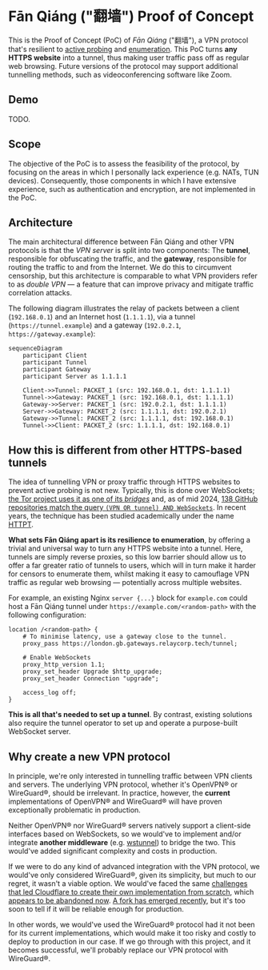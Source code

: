 # Fān Qiáng ("翻墙") Proof of Concept

This is the Proof of Concept (PoC) of _Fān Qiáng_ ("翻墙"),
a VPN protocol that's resilient to [active probing](https://en.wikipedia.org/wiki/Great_Firewall#Active_probing) and
[enumeration](https://github.com/scriptzteam/Tor-Bridges-Collector).
This PoC turns **any HTTPS website** into a tunnel,
thus making user traffic pass off as regular web browsing.
Future versions of the protocol may support additional tunnelling methods,
such as videoconferencing software like Zoom.

## Demo

TODO.

## Scope

The objective of the PoC is to assess the feasibility of the protocol,
by focusing on the areas in which I personally lack experience (e.g. NATs, TUN devices).
Consequently,
those components in which I have extensive experience,
such as authentication and encryption,
are not implemented in the PoC.

## Architecture

The main architectural difference between Fān Qiáng and other VPN protocols is that the _VPN server_ is split into two components:
The **tunnel**,
responsible for obfuscating the traffic,
and the **gateway**,
responsible for routing the traffic to and from the Internet.
We do this to circumvent censorship,
but this architecture is comparable to what VPN providers refer to as _double VPN_ —
a feature that can improve privacy and mitigate traffic correlation attacks.

The following diagram illustrates the relay of packets between a client (`192.168.0.1`) and an Internet host (`1.1.1.1`),
via a tunnel (`https://tunnel.example`) and a gateway (`192.0.2.1`, `https://gateway.example`):

```mermaid
sequenceDiagram
    participant Client
    participant Tunnel
    participant Gateway
    participant Server as 1.1.1.1
    
    Client->>Tunnel: PACKET_1 (src: 192.168.0.1, dst: 1.1.1.1)
    Tunnel->>Gateway: PACKET_1 (src: 192.168.0.1, dst: 1.1.1.1)
    Gateway->>Server: PACKET_1 (src: 192.0.2.1, dst: 1.1.1.1)
    Server->>Gateway: PACKET_2 (src: 1.1.1.1, dst: 192.0.2.1)
    Gateway->>Tunnel: PACKET_2 (src: 1.1.1.1, dst: 192.168.0.1)
    Tunnel->>Client: PACKET_2 (src: 1.1.1.1, dst: 192.168.0.1)
```

## How this is different from other HTTPS-based tunnels

The idea of tunnelling VPN or proxy traffic through HTTPS websites to prevent active probing is not new.
Typically,
this is done over WebSockets;
[the Tor project uses it as one of its _bridges_](https://blog.torproject.org/introducing-webtunnel-evading-censorship-by-hiding-in-plain-sight/) and,
as of mid 2024,
[138 GitHub repositories match the query `(VPN OR tunnel) AND WebSockets`](https://github.com/search?q=%28VPN+OR+tunnel%29+AND+WebSockets&type=repositories&s=&o=desc).
In recent years,
the technique has been studied academically under the name
[HTTPT](https://www.usenix.org/conference/foci20/presentation/frolov).

**What sets Fān Qiáng apart is its resilience to enumeration**,
by offering a trivial and universal way to turn any HTTPS website into a tunnel.
Here,
tunnels are simply reverse proxies,
so this low barrier should allow us to offer a far greater ratio of tunnels to users,
which will in turn make it harder for censors to enumerate them,
whilst making it easy to camouflage VPN traffic as regular web browsing —
potentially across multiple websites.

For example,
an existing Nginx `server {...}` block for `example.com` could host a Fān Qiáng tunnel under `https://example.com/<random-path>` with the following configuration:

```nginx
location /<random-path> {
    # To minimise latency, use a gateway close to the tunnel.
    proxy_pass https://london.gb.gateways.relaycorp.tech/tunnel;
    
    # Enable WebSockets
    proxy_http_version 1.1;
    proxy_set_header Upgrade $http_upgrade;
    proxy_set_header Connection "upgrade";
    
    access_log off;
}
```

**This is all that's needed to set up a tunnel**.
By contrast,
existing solutions also require the tunnel operator to set up and operate a purpose-built WebSocket server.

## Why create a new VPN protocol

In principle,
we're only interested in tunnelling traffic between VPN clients and servers.
The underlying VPN protocol,
whether it's OpenVPN® or WireGuard®,
should be irrelevant.
In practice,
however,
the **current** implementations of OpenVPN® and WireGuard® will have proven exceptionally problematic in production.

Neither OpenVPN® nor WireGuard® servers natively support a client-side interfaces based on WebSockets,
so we would've to implement and/or integrate **another middleware** (e.g. [wstunnel](https://github.com/erebe/wstunnel)) to bridge the two.
This would've added significant complexity and costs in production.

If we were to do any kind of advanced integration with the VPN protocol,
we would've only considered WireGuard®,
given its simplicity,
but much to our regret,
it wasn't a viable option.
We would've faced the same [challenges that led Cloudflare to create their own implementation from scratch](https://blog.cloudflare.com/boringtun-userspace-wireguard-rust/),
which [appears to be abandoned now](https://github.com/cloudflare/boringtun/issues/407).
[A fork has emerged recently](https://github.com/cloudflare/boringtun/issues/407#issuecomment-2198051893),
but it's too soon to tell if it will be reliable enough for production.

In other words,
we would've used the WireGuard® protocol had it not been for its current implementations,
which would make it too risky and costly to deploy to production in our case.
If we go through with this project,
and it becomes successful,
we'll probably replace our VPN protocol with WireGuard®.
